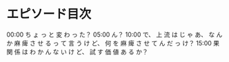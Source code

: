# エピソード目次

00:00  ち ょ っ と 変 わ っ た？
05:00  ん？
10:00  で、 上 流 は じ ゃ あ、 な ん か 麻 痺 さ せ る っ て 言 う け ど、 何 を 麻 痺 さ せ て ん だ っ け？
15:00  果 関 係 は わ か ん な い け ど、 試 す 価 値 あ る か？